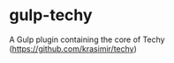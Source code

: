 gulp-techy
==========

A Gulp plugin containing the core of Techy (https://github.com/krasimir/techy)
